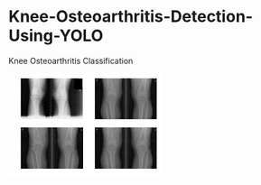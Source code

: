 # Knee-Osteoarthritis-Detection-Using-YOLO
Knee Osteoarthritis Classification

![From Dataset](https://github.com/alirzx/Knee-Osteoarthritis-Detection-Using-YOLO/blob/main/KNEE.jpg?raw=true)
